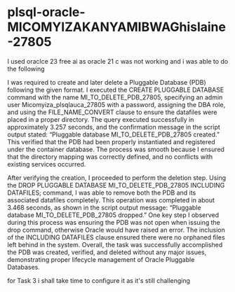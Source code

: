 # plsql-oracle-MICOMYIZAKANYAMIBWAGhislaine-27805

I used oraclce 23 free ai as oracle 21 c was not working and i was able to do the following

I was required to create and later delete a Pluggable Database (PDB) following the given format. I executed the CREATE PLUGGABLE DATABASE command with the name MI_TO_DELETE_PDB_27805, specifying an admin user Micomyiza_plsqlauca_27805 with a password, assigning the DBA role, and using the FILE_NAME_CONVERT clause to ensure the datafiles were placed in a proper directory. The query executed successfully in approximately 3.257 seconds, and the confirmation message in the script output stated: “Pluggable database MI_TO_DELETE_PDB_27805 created.” This verified that the PDB had been properly instantiated and registered under the container database. The process was smooth because I ensured that the directory mapping was correctly defined, and no conflicts with existing services occurred.

After verifying the creation, I proceeded to perform the deletion step. Using the DROP PLUGGABLE DATABASE MI_TO_DELETE_PDB_27805 INCLUDING DATAFILES; command, I was able to remove both the PDB and its associated datafiles completely. This operation was completed in about 3.468 seconds, as shown in the script output message: “Pluggable database MI_TO_DELETE_PDB_27805 dropped.” One key step I observed during this process was ensuring the PDB was not open when issuing the drop command, otherwise Oracle would have raised an error. The inclusion of the INCLUDING DATAFILES clause ensured there were no orphaned files left behind in the system. Overall, the task was successfully accomplished  the PDB was created, verified, and deleted without any major issues, demonstrating proper lifecycle management of Oracle Pluggable Databases.

for Task 3
i shall take time to configure it as it's still challenging

